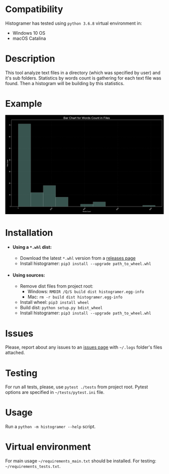 # Compatibility #
Histogramer has tested using `python 3.6.8` virtual environment in:
   * Windows 10 OS
   * macOS Catalina

# Description #
This tool analyze text files in a directory (which was specified by user) 
and it's sub folders. Statistics by words count is gathering 
for each text file was found. Then a histogram will be building 
by this statistics.
  
 # Example #
![](images/histogram_example.png)

# Installation #
* #### Using a `*.whl` dist: ####
   * Download the latest `*.whl` version from a
   [releases page](https://github.com/pkomissarov91/histogramer/releases)
   * Install histogramer: `pip3 install --upgrade path_to_wheel.whl`

* #### Using sources: ####
   * Remove dist files from project root:
      * Windows: `RMDIR /Q/S build dist histogramer.egg-info`
      * Mac: `rm -r build dist histogramer.egg-info`
   * Install wheel: `pip3 install wheel`
   * Build dist: `python setup.py bdist_wheel`
   * Install histogramer: `pip3 install --upgrade path_to_wheel.whl`

# Issues #
Please, report about any issues to an 
[issues page](https://github.com/pkomissarov91/histogramer/issues/new/choose)
with `~/.logs` folder's files attached.

# Testing #
For run all tests, please, use `pytest ./tests` from project root.
Pytest options are specified in `~/tests/pytest.ini` file.

# Usage #
Run a `python -m histogramer --help` script.
 
# Virtual environment #
For main usage `~/requirements_main.txt` should be installed.
For testing: `~/requirements_tests.txt`.
